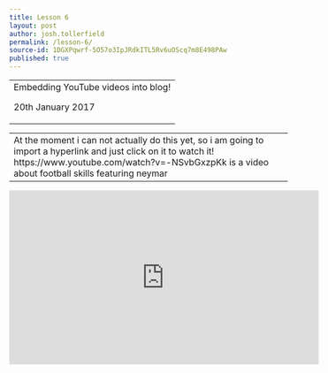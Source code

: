 ```yaml
---
title: Lesson 6
layout: post
author: josh.tollerfield
permalink: /lesson-6/
source-id: 1DGXPqwrf-5O57o3IpJRdkITL5Rv6uOScq7m8E498PAw
published: true
---
```

<table>
  <tr>
    <td>Embedding YouTube videos into blog!

20th January 2017</td>
  </tr>
</table>


<table>
  <tr>
    <td>At the moment i can not actually do this yet,  so i am going to import a hyperlink and just click on it to watch it!
https://www.youtube.com/watch?v=-NSvbGxzpKk is a video about football skills featuring neymar </td>
  </tr>
</table>
<iframe width="560" height="315" src="https://www.youtube.com/embed/-NSvbGxzpKk" frameborder="0" allowfullscreen></iframe>

